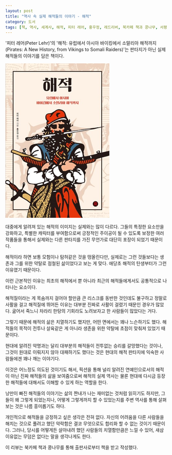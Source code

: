 ```yaml
---
layout: post
title: "역사 속 실제 해적들의 이야기 - 해적"
category: 도서
tags: [책, 역사, 세계사, 해적, 피터 레어, 홍우정, 레드리버, 북카페 책과 콩나무, 서평]
---
```


'피터 레어(Peter Lehr)'의
'해적: 유럽에서 아시아 바이킹에서 소말리아 해적까지(Pirates: A New History, from Vikings to Somali Raiders)'는
판타지가 아닌 실제 해적들의 이야기를 담은 책이다.

![표지](/images/pirates-book-h480.jpg)

대중에게 알려져 있는 해적의 이미지는 실제와는 많이 다르다.
그들의 특정한 요소만을 강화하고,
특별한 캐릭터를 부여함으로써
긍정적인 주이공이 될 수 있도록 보정한 여러 작품들을 통해서
실제와는 다른 판타지를 가진 무언가로 대단히 포장이 되었기 때문이다.

해적이라 하면 보통 모험이나 탐허같은 것을 떵올린다만,
실제로는 그런 것들보다는 생존과 그를 위한 약탈로 점철된 삶이었다고 보는 게 맞다.
애당초 해적의 탄생부터가 그런 이유였기 때문이다.

이런 근본적인 이유는 최초의 해적에서 뿐 아니라
최근의 해적들에게서도 공통적으로 나타나는 요소이다.

해적질이라는 게 목숨까지 걸어야 할만큼 큰 리스크를 동반한 것인데도 불구하고
정말로 사활을 걸고 해적질에 뛰어든 이유는
대부분 진짜로 사활이 걸렸기 때문인 경우가 많았다.
굶어서 죽느니 차라리 한탕의 기회라도 노려보자고 한 사람들이 많았다는 거다.

그렇기 때문에 해적의 삶은 치열하기도 했지만,
어떤 면에서는 꽤나 느슨하기도 했다.
해적들의 목적이 전투나 살육같은 게 아니라
생존을 위한 약탈에 초점이 맞춰져 있었기 때문이다.

현대에 알려진 악명과는 달리
대부분의 해적들이 전투없는 승리를 갈망했다는 것이나,
그것이 원대로 이뤄지지 않아 대패하기도 했다는 것은
현대의 해적 판타지에 익숙한 사람들에겐 꽤나 깨는 이야기다.

이것은 어느정도 의도된 것이기도 해서,
픽션을 통해 널리 알려진 연예인으로서의 해적이 아닌
진짜 해적들의 삶을 보여줌으로써
해적의 실제 역사는 물론
현대에 다시금 등장한 해적들에 대해서도 이해할 수 있게 하는 역할을 한다.

낭만이 빠진 해적들의 이야기는 삶의 짠내가 나는 재미없는 것처럼 읽히기도 하지만,
그들이 왜 그렇게 되었는지나,
어떻게 그렇게까지 할 수 있었는지를 주변 역사를 통해 살펴보는 것은 나름 흥미롭기도 하다.

개인적으로 해적들을 긍정하고 싶은 생각은 전혀 없다.
자신의 어려움을 다른 사람들을 해치는 것으로 풀려고 했던 악락함은
결코 무엇으로도 합리화 할 수 없는 것이기 때문이다.
그러나, 당시를 어떻게든 살아내려 했던 사람들의 치열함만큼은 느낄 수 있어,
새삼 이유없는 무덤은 없다는 말을 생각나게도 한다.



<div class="im im-info">
이 리뷰는 북카페 책과 콩나무를 통해 출판사로부터 책을 받고 작성했다.
</div>
